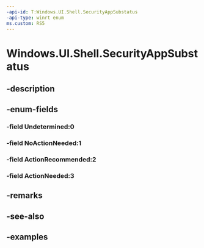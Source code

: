 ```yaml
---
-api-id: T:Windows.UI.Shell.SecurityAppSubstatus
-api-type: winrt enum
ms.custom: RS5
---
```


<!-- Enumeration syntax.
public enum SecurityAppSubstatus : int 
-->

# Windows.UI.Shell.SecurityAppSubstatus

## -description

## -enum-fields
### -field Undetermined:0

### -field NoActionNeeded:1

### -field ActionRecommended:2

### -field ActionNeeded:3

## -remarks

## -see-also

## -examples

